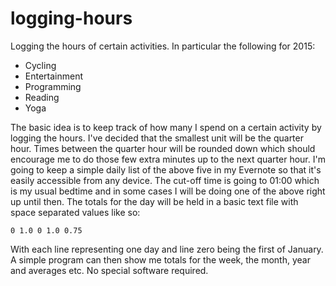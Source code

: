 logging-hours
=============

Logging the hours of certain activities. In particular the following for 2015:
* Cycling
* Entertainment
* Programming
* Reading
* Yoga

The basic idea is to keep track of how many I spend on a certain activity by logging the hours. I've decided that the smallest unit will be the quarter hour. Times between the quarter hour will be rounded down which should encourage me to do those few extra minutes up to the next quarter hour. I'm going to keep a simple daily list of the above five in my Evernote so that it's easily accessible from any device. The cut-off time is going to 01:00 which is my usual bedtime and in some cases I will be doing one of the above right up until then. The totals for the day will be held in a basic text file with space separated values like so:

`0 1.0 0 1.0 0.75`

With each line representing one day and line zero being the first of January. A simple program can then show me totals for the week, the month, year and averages etc. No special software required.
